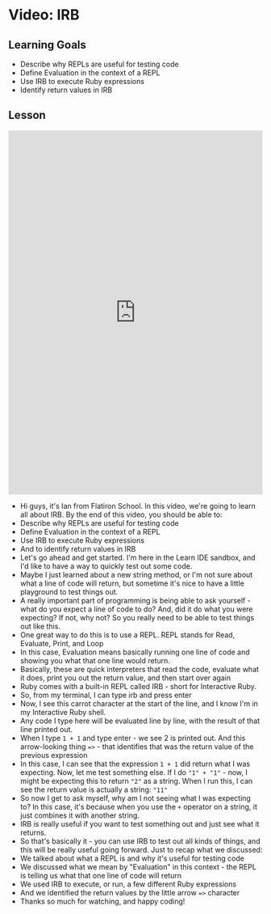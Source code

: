 # Video: IRB

## Learning Goals

+ Describe why REPLs are useful for testing code
+ Define Evaluation in the context of a REPL
+ Use IRB to execute Ruby expressions
+ Identify return values in IRB

## Lesson

<iframe width="100%" height="720" src="https://www.youtube.com/embed/K68nZGChEa4?rel=0&showinfo=0" frameborder="0" allowfullscreen></iframe>

+ Hi guys, it's Ian from Flatiron School. In this video, we're going to learn all about IRB. By the end of this video, you should be able to:
+ Describe why REPLs are useful for testing code
+ Define Evaluation in the context of a REPL
+ Use IRB to execute Ruby expressions
+ And to identify return values in IRB
+ Let's go ahead and get started. I'm here in the Learn IDE sandbox, and I'd like to have a way to quickly test out some code.
+ Maybe I just learned about a new string method, or I'm not sure about what a line of code will return, but sometime it's nice to have a little playground to test things out.
+ A really important part of programming is being able to ask yourself - what do you expect a line of code to do? And, did it do what you were expecting? If not, why not? So you really need to be able to test things out like this.
+ One great way to do this is to use a REPL. REPL stands for Read, Evaluate, Print, and Loop
+ In this case, Evaluation means basically running one line of code and showing you what that one line would return.
+ Basically, these are quick interpreters that read the code, evaluate what it does, print you out the return value, and then start over again
+ Ruby comes with a built-in REPL called IRB - short for Interactive Ruby.
+ So, from my terminal, I can type irb and press enter
+ Now, I see this carrot character at the start of the line, and I know I'm in my Interactive Ruby shell.
+ Any code I type here will be evaluated line by line, with the result of that line printed out.
+ When I type `1 + 1` and type enter - we see 2 is printed out. And this arrow-looking thing `=>` - that identifies that was the return value of the previous expression
+ In this case, I can see that the expression `1 + 1` did return what I was expecting. Now, let me test something else. If I do `"1" + "1"` - now, I might be expecting this to return `"2"` as a string. When I run this, I can see the return value is actually a string: `"11"`
+ So now I get to ask myself, why am I not seeing what I was expecting to? In this case, it's because when you use the `+` operator on a string, it just combines it with another string.
+ IRB is really useful if you want to test something out and just see what it returns.
+ So that's basically it - you can use IRB to test out all kinds of things, and this will be really useful going forward. Just to recap what we discussed:
+ We talked about what a REPL is and why it's useful for testing code
+ We discussed what we mean by "Evaluation" in this context - the REPL is telling us what that one line of code will return
+ We used IRB to execute, or run, a few different Ruby expressions
+ And we identified the return values by the little arrow `=>` character
+ Thanks so much for watching, and happy coding!
